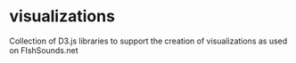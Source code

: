 # visualizations
Collection of D3.js libraries to support the creation of visualizations as used on FIshSounds.net
